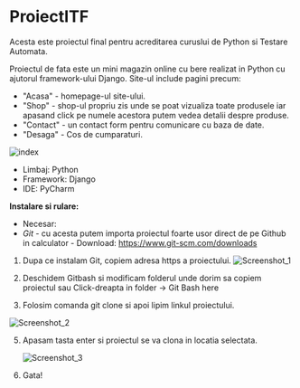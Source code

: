 # ProiectITF
Acesta este proiectul final pentru acreditarea curuslui de Python si Testare Automata.

Proiectul de fata este un mini magazin online cu bere realizat in Python cu ajutorul framework-ului Django.
Site-ul include pagini precum:
 - "Acasa" - homepage-ul site-ului.
 - "Shop" - shop-ul propriu zis unde se poat vizualiza toate produsele iar apasand click pe numele acestora putem vedea detalii despre produse.
 - "Contact" - un contact form pentru comunicare cu baza de date.
 -  "Desaga" - Cos de cumparaturi.

![index](https://github.com/MarianDMC/ProiectITF/assets/123266007/93944d92-154d-40f7-8a0a-088d4d3a7fab)

- Limbaj: Python
- Framework: Django
- IDE: PyCharm

<b>Instalare si rulare:</b>
 - Necesar:
- <em>Git</em> - cu acesta putem importa proiectul foarte usor direct de pe Github in calculator - Download: https://www.git-scm.com/downloads
  
1. Dupa ce instalam Git, copiem adresa https a proiectului.
  ![Screenshot_1](https://github.com/MarianDMC/ProiectITF/assets/123266007/5934b0c5-59f6-4810-a8bb-4bcd5885b2a0)

2. Deschidem Gitbash si modificam folderul unde dorim sa copiem proiectul sau Click-dreapta in folder -> Git Bash here
3. Folosim comanda git clone si apoi lipim linkul proiectului.

![Screenshot_2](https://github.com/MarianDMC/ProiectITF/assets/123266007/92d8f8bb-2ba6-4fe7-b834-498bb3d5c967)

5. Apasam tasta enter si proiectul se va clona in locatia selectata.

   ![Screenshot_3](https://github.com/MarianDMC/ProiectITF/assets/123266007/9317dcd2-d2b5-4f44-98eb-ad7496a2445f)

7. Gata!

